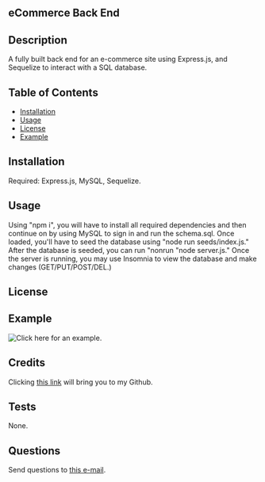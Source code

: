 ## eCommerce Back End 
## Description

A fully built back end for an e-commerce site using Express.js, and Sequelize to interact with a SQL database. 

## Table of Contents
 

- [Installation](#installation)
- [Usage](#usage)
- [License](#license)
- [Example](#example)


## Installation

Required: Express.js, MySQL, Sequelize. 

## Usage

Using "npm i", you will have to install all required dependencies and then continue on by using MySQL to sign in and run the schema.sql. Once loaded, you'll have to seed the database using "node run seeds/index.js." After the database is seeded, you can run "nonrun "node server.js." Once the server is running, you may use Insomnia to view the database and make changes (GET/PUT/POST/DEL.)

## License



## Example

![Click here for an example.](/assets/Example.gif)

## Credits

Clicking [this link](https://github.com/zeebigbadkitty/eCommerce-Backend) will bring you to my Github.

## Tests

None.
 
## Questions

Send questions to [this e-mail](candice.radam@gmail.com).

